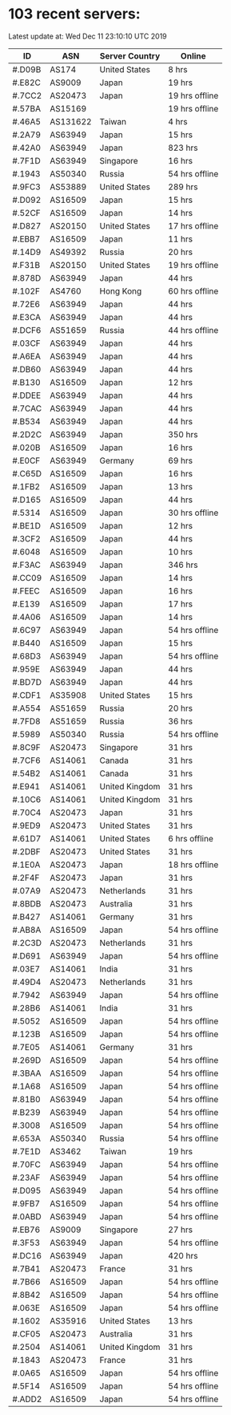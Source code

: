 # 103 recent servers:

Latest update at: Wed Dec 11 23:10:10 UTC 2019

| ID | ASN | Server Country | Online |
| -- | --- | -------------- | ------ |
| #.D09B | AS174 | United States | 8 hrs |
| #.E82C | AS9009 | Japan | 19 hrs |
| #.7CC2 | AS20473 | Japan | 19 hrs offline |
| #.57BA | AS15169 |  | 19 hrs offline |
| #.46A5 | AS131622 | Taiwan | 4 hrs |
| #.2A79 | AS63949 | Japan | 15 hrs |
| #.42A0 | AS63949 | Japan | 823 hrs |
| #.7F1D | AS63949 | Singapore | 16 hrs |
| #.1943 | AS50340 | Russia | 54 hrs offline |
| #.9FC3 | AS53889 | United States | 289 hrs |
| #.D092 | AS16509 | Japan | 15 hrs |
| #.52CF | AS16509 | Japan | 14 hrs |
| #.D827 | AS20150 | United States | 17 hrs offline |
| #.EBB7 | AS16509 | Japan | 11 hrs |
| #.14D9 | AS49392 | Russia | 20 hrs |
| #.F31B | AS20150 | United States | 19 hrs offline |
| #.878D | AS63949 | Japan | 44 hrs |
| #.102F | AS4760 | Hong Kong | 60 hrs offline |
| #.72E6 | AS63949 | Japan | 44 hrs |
| #.E3CA | AS63949 | Japan | 44 hrs |
| #.DCF6 | AS51659 | Russia | 44 hrs offline |
| #.03CF | AS63949 | Japan | 44 hrs |
| #.A6EA | AS63949 | Japan | 44 hrs |
| #.DB60 | AS63949 | Japan | 44 hrs |
| #.B130 | AS16509 | Japan | 12 hrs |
| #.DDEE | AS63949 | Japan | 44 hrs |
| #.7CAC | AS63949 | Japan | 44 hrs |
| #.B534 | AS63949 | Japan | 44 hrs |
| #.2D2C | AS63949 | Japan | 350 hrs |
| #.020B | AS16509 | Japan | 16 hrs |
| #.E0CF | AS63949 | Germany | 69 hrs |
| #.C65D | AS16509 | Japan | 16 hrs |
| #.1FB2 | AS16509 | Japan | 13 hrs |
| #.D165 | AS16509 | Japan | 44 hrs |
| #.5314 | AS16509 | Japan | 30 hrs offline |
| #.BE1D | AS16509 | Japan | 12 hrs |
| #.3CF2 | AS16509 | Japan | 44 hrs |
| #.6048 | AS16509 | Japan | 10 hrs |
| #.F3AC | AS63949 | Japan | 346 hrs |
| #.CC09 | AS16509 | Japan | 14 hrs |
| #.FEEC | AS16509 | Japan | 16 hrs |
| #.E139 | AS16509 | Japan | 17 hrs |
| #.4A06 | AS16509 | Japan | 14 hrs |
| #.6C97 | AS63949 | Japan | 54 hrs offline |
| #.B440 | AS16509 | Japan | 15 hrs |
| #.68D3 | AS63949 | Japan | 54 hrs offline |
| #.959E | AS63949 | Japan | 44 hrs |
| #.BD7D | AS63949 | Japan | 44 hrs |
| #.CDF1 | AS35908 | United States | 15 hrs |
| #.A554 | AS51659 | Russia | 20 hrs |
| #.7FD8 | AS51659 | Russia | 36 hrs |
| #.5989 | AS50340 | Russia | 54 hrs offline |
| #.8C9F | AS20473 | Singapore | 31 hrs |
| #.7CF6 | AS14061 | Canada | 31 hrs |
| #.54B2 | AS14061 | Canada | 31 hrs |
| #.E941 | AS14061 | United Kingdom | 31 hrs |
| #.10C6 | AS14061 | United Kingdom | 31 hrs |
| #.70C4 | AS20473 | Japan | 31 hrs |
| #.9ED9 | AS20473 | United States | 31 hrs |
| #.61D7 | AS14061 | United States | 6 hrs offline |
| #.2DBF | AS20473 | United States | 31 hrs |
| #.1E0A | AS20473 | Japan | 18 hrs offline |
| #.2F4F | AS20473 | Japan | 31 hrs |
| #.07A9 | AS20473 | Netherlands | 31 hrs |
| #.8BDB | AS20473 | Australia | 31 hrs |
| #.B427 | AS14061 | Germany | 31 hrs |
| #.AB8A | AS16509 | Japan | 54 hrs offline |
| #.2C3D | AS20473 | Netherlands | 31 hrs |
| #.D691 | AS63949 | Japan | 54 hrs offline |
| #.03E7 | AS14061 | India | 31 hrs |
| #.49D4 | AS20473 | Netherlands | 31 hrs |
| #.7942 | AS63949 | Japan | 54 hrs offline |
| #.28B6 | AS14061 | India | 31 hrs |
| #.5052 | AS16509 | Japan | 54 hrs offline |
| #.123B | AS16509 | Japan | 54 hrs offline |
| #.7E05 | AS14061 | Germany | 31 hrs |
| #.269D | AS16509 | Japan | 54 hrs offline |
| #.3BAA | AS16509 | Japan | 54 hrs offline |
| #.1A68 | AS16509 | Japan | 54 hrs offline |
| #.81B0 | AS63949 | Japan | 54 hrs offline |
| #.B239 | AS63949 | Japan | 54 hrs offline |
| #.3008 | AS16509 | Japan | 54 hrs offline |
| #.653A | AS50340 | Russia | 54 hrs offline |
| #.7E1D | AS3462 | Taiwan | 19 hrs |
| #.70FC | AS63949 | Japan | 54 hrs offline |
| #.23AF | AS63949 | Japan | 54 hrs offline |
| #.D095 | AS63949 | Japan | 54 hrs offline |
| #.9FB7 | AS16509 | Japan | 54 hrs offline |
| #.0ABD | AS63949 | Japan | 54 hrs offline |
| #.EB76 | AS9009 | Singapore | 27 hrs |
| #.3F53 | AS63949 | Japan | 54 hrs offline |
| #.DC16 | AS63949 | Japan | 420 hrs |
| #.7B41 | AS20473 | France | 31 hrs |
| #.7B66 | AS16509 | Japan | 54 hrs offline |
| #.8B42 | AS16509 | Japan | 54 hrs offline |
| #.063E | AS16509 | Japan | 54 hrs offline |
| #.1602 | AS35916 | United States | 13 hrs |
| #.CF05 | AS20473 | Australia | 31 hrs |
| #.2504 | AS14061 | United Kingdom | 31 hrs |
| #.1843 | AS20473 | France | 31 hrs |
| #.0A65 | AS16509 | Japan | 54 hrs offline |
| #.5F14 | AS16509 | Japan | 54 hrs offline |
| #.ADD2 | AS16509 | Japan | 54 hrs offline |

